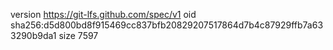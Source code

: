 version https://git-lfs.github.com/spec/v1
oid sha256:d5d800bd8f915469cc837bfb20829207517864d7b4c87929ffb7a633290b9da1
size 7597
